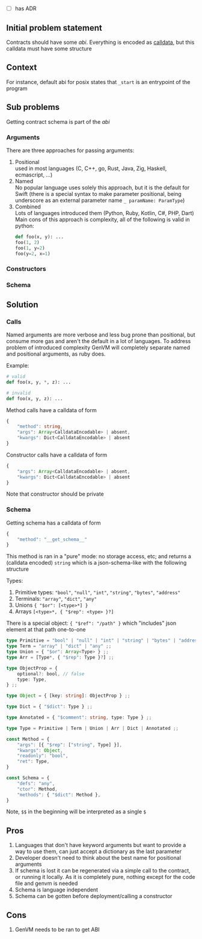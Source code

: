 #

- [ ] has ADR

## Initial problem statement
Contracts should have some *abi*. Everything is encoded as [calldata](./4.%20calldata.md), but this calldata must have some structure

## Context
For instance, default abi for posix states that `_start` is an entrypoint of the program

## Sub problems
Getting contract schema is part of the *abi*

### Arguments
There are three approaches for passing arguments:
1. Positional<br >
    used in most languages (C, C++, go, Rust, Java, Zig, Haskell, ecmascript, ...)
2. Named<br>
    No popular language uses solely this approach, but it is the default for Swift (there is a special syntax to make parameter positional, being underscore as an external parameter name `_ paramName: ParamType`)
3. Combined<br>
    Lots of languages introduced them (Python, Ruby, Kotlin, C#, PHP, Dart)<br>
    Main cons of this approach is complexity, all of the following is valid in python:
    ```py
    def foo(x, y): ...
    foo(1, 2)
    foo(1, y=2)
    foo(y=2, x=1)
    ```

### Constructors

### Schema

## Solution

### Calls

Named arguments are more verbose and less bug prone than positional, but consume more gas and aren't the default in a lot of languages. To address problem of introduced complexity GenVM will completely separate named and positional arguments, as ruby does.

Example:
```py
# valid
def foo(x, y, *, z): ...

# invalid
def foo(x, y, z): ...
```

Method calls have a calldata of form
```ts
{
    "method": string,
    "args": Array<CalldataEncodable> | absent,
    "kwargs": Dict<CalldataEncodable> | absent
}
```

Constructor calls have a calldata of form
```ts
{
    "args": Array<CalldataEncodable> | absent,
    "kwargs": Dict<CalldataEncodable> | absent
}
```
Note that constructor should be private

### Schema

Getting schema has a calldata of form
```ts
{
    "method": "__get_schema__"
}
```
This method is ran in a "pure" mode: no storage access, etc; and returns a (calldata encoded) `string` which is a json-schema-like with the following structure

Types:
1. Primitive types: `"bool"`, `"null"`, `"int"`, `"string"`, `"bytes"`, `"address"`
2. Terminals: `"array"`, `"dict"`, `"any"`
3. Unions `{ "$or": [<type>*] }`
4. Arrays `[<type>*, { "$rep": <type> }?]`

There is a special object: `{ "$ref": "/path" }` which "includes" json element at that path one-to-one

```ts
type Primitive = "bool" | "null" | "int" | "string" | "bytes" | "address" ;;
type Term = "array" | "dict" | "any" ;;
type Union = { "$or": Array<Type> } ;;
type Arr = [Type*, { "$rep": Type }?] ;;

type ObjectProp = {
    optional?: bool, // false
    type: Type,
} ;;

type Object = { [key: string]: ObjectProp } ;;

type Dict = { "$dict": Type } ;;

type Annotated = { "$comment": string, type: Type } ;;

type Type = Primitive | Term | Union | Arr | Dict | Annotated ;;

const Method = {
    "args": [{ "$rep": ["string", Type] }],
    "kwargs": Object,
    "readonly": "bool",
    "ret": Type,
}

const Schema = {
    "defs": "any",
    "ctor": Method,
    "methods": { "$dict": Method },
}
```
Note, `$$` in the beginning will be interpreted as a single `$`


## Pros
1. Languages that don't have keyword arguments but want to provide a way to use them, can just accept a dictionary as the last parameter
2. Developer doesn't need to think about the best name for positional arguments
3. If schema is lost it can be regenerated via a simple call to the contract, or running it locally. As it is completely pure, nothing except for the code file and genvm is needed
4. Schema is language independent
5. Schema can be gotten before deployment/calling a constructor

## Cons
1. GenVM needs to be ran to get ABI
